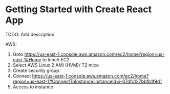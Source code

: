 # Getting Started with Create React App
TODO: Add description

AWS:
1. Goto https://us-east-1.console.aws.amazon.com/ec2/home?region=us-east-1#Home to lunch EC2
2. Select AWS Linux 2 AMI (HVM)/ T2 mico
3. Create security group
4. Connect https://us-east-1.console.aws.amazon.com/ec2/home?region=us-east-1#ConnectToInstance:instanceId=i-07dfc127bbfb1f9d1
5. Access to instance